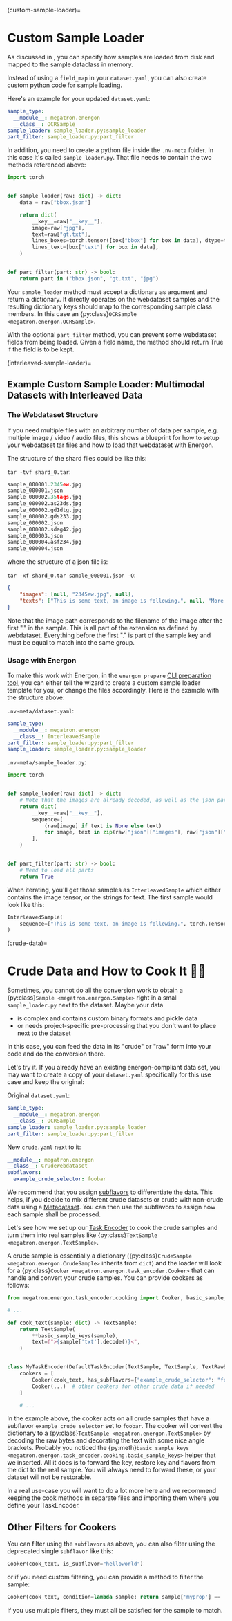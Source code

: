 <!--- Copyright (c) 2025, NVIDIA CORPORATION.
SPDX-License-Identifier: BSD-3-Clause -->

(custom-sample-loader)=
# Custom Sample Loader

As discussed in [](/basic/data_prep), you can specify how samples are loaded from disk and mapped to
the sample dataclass in memory.

Instead of using a `field_map` in your `dataset.yaml`, you can also create custom python code for sample loading.

Here's an example for your updated `dataset.yaml`:
```yaml
sample_type:
  __module__: megatron.energon
  __class__: OCRSample
sample_loader: sample_loader.py:sample_loader
part_filter: sample_loader.py:part_filter
```

In addition, you need to create a python file inside the `.nv-meta` folder. In this case it's
called `sample_loader.py`.
That file needs to contain the two methods referenced above:

```python
import torch


def sample_loader(raw: dict) -> dict:
    data = raw["bbox.json"]

    return dict(
        __key__=raw["__key__"],
        image=raw["jpg"],
        text=raw["gt.txt"],
        lines_boxes=torch.tensor([box["bbox"] for box in data], dtype=torch.int64),
        lines_text=[box["text"] for box in data],
    )


def part_filter(part: str) -> bool:
    return part in ("bbox.json", "gt.txt", "jpg")
```

Your `sample_loader` method must accept a dictionary as argument and return a dictionary. It directly operates on 
the webdataset samples and the resulting dictionary keys should map to the corresponding sample class members.
In this case an {py:class}`OCRSample <megatron.energon.OCRSample>`.

With the optional `part_filter` method, you can prevent some webdataset fields from being loaded.
Given a field name, the method should return True if the field is to be kept.


(interleaved-sample-loader)=
## Example Custom Sample Loader: Multimodal Datasets with Interleaved Data

### The Webdataset Structure

If you need multiple files with an arbitrary number of data per sample, e.g. multiple image / video / audio files, this shows a blueprint for how to setup your webdataset tar files and how to load that webdataset with Energon.

The structure of the shard files could be like this:

`tar -tvf shard_0.tar`:
```python
sample_000001.2345ew.jpg
sample_000001.json
sample_000002.35tags.jpg
sample_000002.as23ds.jpg
sample_000002.gd1dtg.jpg
sample_000002.gds233.jpg
sample_000002.json
sample_000002.sdag42.jpg
sample_000003.json
sample_000004.asf234.jpg
sample_000004.json
```

where the structure of a json file is:

`tar -xf shard_0.tar sample_000001.json -O`:
```json
{
    "images": [null, "2345ew.jpg", null],
    "texts": ["This is some text, an image is following.", null, "More text after the image."],
}
```
Note that the image path corresponds to the filename of the image after the first "." in the sample. This is all part of the extension as defined by webdataset. Everything before the first "." is part of the sample key and must be equal to match into the same group.


### Usage with Energon

To make this work with Energon, in the `energon prepare` [CLI preparation tool](energon_data_prepare), you can either tell the wizard to create a custom sample loader template for you, or change the files accordingly. Here is the example with the structure above:

`.nv-meta/dataset.yaml`:
```yaml
sample_type:
  __module__: megatron.energon
  __class__: InterleavedSample
part_filter: sample_loader.py:part_filter
sample_loader: sample_loader.py:sample_loader
```

`.nv-meta/sample_loader.py`:
```python
import torch


def sample_loader(raw: dict) -> dict:
    # Note that the images are already decoded, as well as the json part.
    return dict(
        __key__=raw["__key__"],
        sequence=[
            (raw[image] if text is None else text)
            for image, text in zip(raw["json"]["images"], raw["json"]["texts"])
        ],
    )


def part_filter(part: str) -> bool:
    # Need to load all parts
    return True
```

When iterating, you'll get those samples as `InterleavedSample` which either contains the image tensor, or the strings for text. The first sample would look like this:

```python
InterleavedSample(
    sequence=["This is some text, an image is following.", torch.Tensor(...) or PIL.Image.Image(), "More text after the image."]
)
``` 


(crude-data)=
# Crude Data and How to Cook It 👨‍🍳

Sometimes, you cannot do all the conversion work to obtain a {py:class}`Sample <megatron.energon.Sample>` right in a small `sample_loader.py` next to the dataset.
Maybe your data

- is complex and contains custom binary formats and pickle data
- or needs project-specific pre-processing that you don't want to place next to the dataset

In this case, you can feed the data in its "crude" or "raw" form into your code and do the conversion there. 

Let's try it. If you already have an existing energon-compliant data set, you may want to create a copy of your `dataset.yaml` specifically for this use case and keep the original:

Original `dataset.yaml`:
```yaml
sample_type:
  __module__: megatron.energon
  __class__: OCRSample
sample_loader: sample_loader.py:sample_loader
part_filter: sample_loader.py:part_filter
```

New `crude.yaml` next to it:
```yaml
__module__: megatron.energon
__class__: CrudeWebdataset
subflavors:
  example_crude_selector: foobar
```

We recommend that you assign [subflavors](sect-subflavors) to differentiate the data.
This helps, if you decide to mix different crude datasets or crude with non-crude data using a [Metadataset](../basic/metadataset).
You can then use the subflavors to assign how each sample shall be processed.

Let's see how we set up our [Task Encoder](../basic/task_encoder) to cook the crude samples and turn them into real samples like {py:class}`TextSample <megatron.energon.TextSample>`.

A crude sample is essentially a dictionary ({py:class}`CrudeSample <megatron.energon.CrudeSample>` inherits from `dict`) and the loader will look for a {py:class}`Cooker <megatron.energon.task_encoder.Cooker>` that can handle and convert your crude samples.
You can provide cookers as follows:

```python
from megatron.energon.task_encoder.cooking import Cooker, basic_sample_keys

# ...

def cook_text(sample: dict) -> TextSample:
    return TextSample(
        **basic_sample_keys(sample),
        text=f">{sample['txt'].decode()}<",
    )


class MyTaskEncoder(DefaultTaskEncoder[TextSample, TextSample, TextRawBatch, TextBatch]):
    cookers = [
        Cooker(cook_text, has_subflavors={"example_crude_selector": "foobar"}),
        Cooker(...)  # other cookers for other crude data if needed
    ]

    # ...
```

In the example above, the cooker acts on all crude samples that have a subflavor `example_crude_selector` set to `foobar`.
The cooker will convert the dictionary to a {py:class}`TextSample <megatron.energon.TextSample>` by decoding the raw bytes and decorating the text with some nice angle brackets.
Probably you noticed the {py:meth}`basic_sample_keys <megatron.energon.task_encoder.cooking.basic_sample_keys>` helper that we inserted. All it does is to forward the key, restore key and flavors from the dict to the real sample. You will always need to forward these, or your dataset will not be restorable.

In a real use-case you will want to do a lot more here and we recommend keeping the cook methods in separate files and importing them where you define your TaskEncoder.

## Other Filters for Cookers

You can filter using the `subflavors` as above, you can also filter using the deprecated single `subflavor` like this:

```python
Cooker(cook_text, is_subflavor="helloworld")
```

or if you need custom filtering, you can provide a method to filter the sample:

```python
Cooker(cook_text, condition=lambda sample: return sample['myprop'] == 'yes_thats_it')
```

If you use multiple filters, they must all be satisfied for the sample to match.

